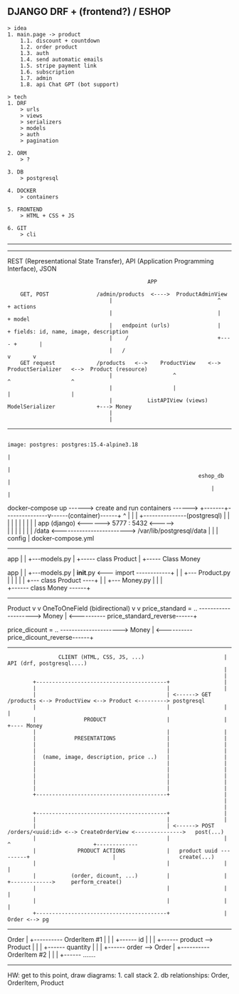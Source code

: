 ## DJANGO DRF + (frontend?) / ESHOP
    > idea
    1. main.page -> product
        1.1. discount + countdown
        1.2. order product
        1.3. auth
        1.4. send automatic emails
        1.5. stripe payment link
        1.6. subscription
        1.7. admin
        1.8. api Chat GPT (bot support)
    
    > tech
    1. DRF
        > urls
        > views
        > serializers
        > models
        > auth
        > pagination

    2. ORM
        > ?

    3. DB
        > postgresql

    4. DOCKER
        > containers

    5. FRONTEND
        > HTML + CSS + JS

    6. GIT
        > cli

-------------------------------------------------------------------------------------------------------------------------------






-------------------------------------------------------------------------------------------------------------------------------
REST (Representational State Transfer), API (Application Programming Interface), JSON


                                                APP

        GET, POST               /admin/products  <---->  ProductAdminView
                                    |                                 ^         + actions
                                    |                                 |         + model
                                    |   endpoint (urls)               |         + fields: id, name, image, description 
                                    |    /                            +---- +       |
                                    |   /                                   v       v
        GET request             /products   <-->    ProductView    <-->   ProductSerializer   <-->  Product (resource)
                                    |                   ^                           ^                   ^
                                    |                   |                           |                   |
                                    |           ListAPIView (views)         ModelSerializer             +---> Money
                                    |
                                    |                                    
-------------------------------------------------------------------------------------------------------------------------------


                                                                            image: postgres: postgres:15.4-alpine3.18
                                                                                    |
                                                                                    |
                                                                eshop_db            |
                                                                    |               |
docker-compose up ------> create and run containers ------> +-------+---------------v------(container)------+
    ^                                                       |
    |                                                       |       +---------------(postgresql)
    |                                                       |       |
    |                                                       |       |
    |                                                       |       |
    |                              app (django) <------>   5777 :  5432  <----->                  
    |                                                       |       |
    |                                                       |       |
    |                                           /data <------------------------>    /var/lib/postgresql/data
    |                                                       |       |
  config
    |
docker-compose.yml

-------------------------------------------------------------------------------------------------------------------------------


app |
    |
    +---models.py
            |
            +----- class Product
            |
            +----- Class Money


app |
    |
    +---models.py
           |
        __init__.py <--- import ------------+
           |                                |
           +--- Product.py                  |
           |         |                      |
           |         +--- class Product ----+
           |                                |
           +--- Money.py                    |
                  |                         |   
                  +------ class Money ------+


-------------------------------------------------------------------------------------------------------------------------------


Product
   v
   v                    OneToOneField (bidirectional)
   v                            v
   price_standard = .. --------------------> Money
                                               |
       <---------- price_standard_reverse------+

   price_dicount = .. ---------------------> Money
                                               |
       <----------  price_dicount_reverse------+


-------------------------------------------------------------------------------------------------------------------------------




                    CLIENT (HTML, CSS, JS, ...)                         |                     API (drf, postgresql....)
                                                                        | 
                                                                        |
            +-----------------------------------------+                 |
            |                                         |                 |
            |                                         | <------> GET  /products <--> ProductView <--> Product <---------> postgresql
            |                                         |                 |                                 |
            |               PRODUCT                   |                 |                                 +---- Money
            |                                         |                 |
            |            PRESENTATIONS                |                 |
            |                                         |                 |
            |                                         |                 |
            |  (name, image, description, price ..)   |                 |
            |                                         |                 |
            |                                         |                 |
            |                                         |                 |
            |                                         |                 |
            |                                         |                 |
            +-----------------------------------------+                 |
                                                                        |
                                                                        |
            +-----------------------------------------+                 |
            |                                         |                 |
            |                                         | <------> POST /orders/<uuid:id> <--> CreateOrderView <--------------->   post(...)
            |                                         |                 |       ^                          +-------------                      
            |             PRODUCT ACTIONS             |   product uuid ---------+                          |                    create(...)
            |                                         |                 |                                  |                        
            |           (order, dicount, ...)         |                 |                                  +------------->     perform_create()
            |                                         |                 |                                                          |
            |                                         |                 |                                                          |
            +-----------------------------------------+                 |                                                       Order <--> pg
                                                    


-------------------------------------------------------------------------------------------------------------------------------


Order
  |
  +---------- OrderItem #1
  |               |
  |               +------ id
  |               |
  |               +------ product --> Product
  |               |
  |               +------ quantity
  |               |
  |               +------ order --> Order
  |
  +---------- OrderItem #2
  |               |
  |               +------ .......


  
-------------------------------------------------------------------------------------------------------------------------------


HW: get to this point, draw diagrams:
    1. call stack
    2. db relationships: Order, OrderItem, Product